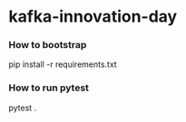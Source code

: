 # kafka-innovation-day

### How to bootstrap
pip install -r requirements.txt


### How to run pytest
pytest .
